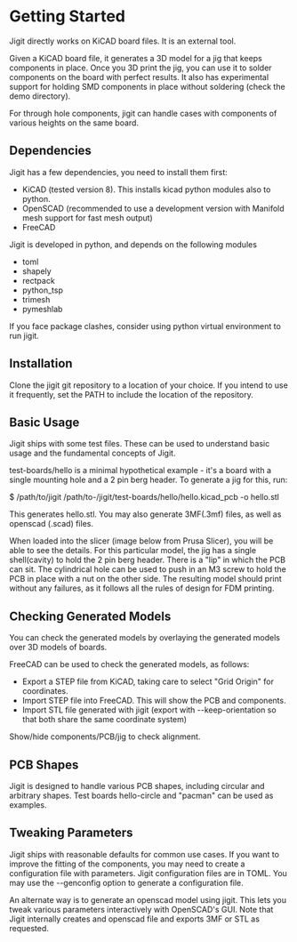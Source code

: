 # Getting Started

Jigit directly works on KiCAD board files. It is an external tool.

Given a KiCAD board file, it generates a 3D model for a jig that keeps
components in place.  Once you 3D print the jig, you can use it to solder
components on the board with perfect results.  It also has experimental
support for holding SMD components in place without soldering
(check the demo directory).

For through hole components, jigit can handle cases with components of various
heights on the same board.

## Dependencies

Jigit has a few dependencies, you need to install them first:

- KiCAD (tested version 8). This installs kicad python modules also to python.
- OpenSCAD (recommended to use a development version with Manifold mesh support for fast mesh output)
- FreeCAD

Jigit is developed in python, and depends on the following modules

- toml
- shapely
- rectpack
- python_tsp
- trimesh
- pymeshlab

If you face package clashes, consider using python virtual environment to run jigit.

## Installation

Clone the jigit git repository to a location of your choice. If you intend to
use it frequently, set the PATH to include the location of the repository.

## Basic Usage

Jigit ships with some test files. These can be used to understand basic usage
and the fundamental concepts of Jigit.

test-boards/hello is a minimal hypothetical example - it's a board with a single
mounting hole and a 2 pin berg header.  To generate a jig for this, run:

$ /path/to/jigit /path/to-/jigit/test-boards/hello/hello.kicad_pcb -o hello.stl

This generates hello.stl.  You may also generate 3MF(.3mf) files, as well as
openscad (.scad) files.

When loaded into the slicer (image below from Prusa Slicer), you will be able to
see the details.  For this particular model, the jig has a single shell(cavity)
to hold the 2 pin berg header. There is a "lip" in which the PCB can sit.  The cylindrical hole can be used to push in an M3 screw to hold the PCB in place
with a nut on the other side.  The resulting model should print without any
failures, as it follows all the rules of design for FDM printing.

## Checking Generated Models

You can check the generated models by overlaying the generated models over 3D
models of boards.

FreeCAD can be used to check the generated models, as follows:

- Export a STEP file from KiCAD, taking care to select "Grid Origin" for coordinates.
- Import STEP file into FreeCAD. This will show the PCB and components. 
- Import STL file generated with jigit (export with --keep-orientation so that both share the same coordinate system)

Show/hide components/PCB/jig to check alignment.

## PCB Shapes

Jigit is designed to handle various PCB shapes, including circular and
arbitrary shapes.  Test boards hello-circle and "pacman" can be used
as examples.

## Tweaking Parameters

Jigit ships with reasonable defaults for common use cases. If you want
to improve the fitting of the components, you may need to create a configuration
file with parameters.  Jigit configuration files are in TOML. You may use the
--genconfig option to generate a configuration file.

An alternate way is to generate an openscad model using jigit. This lets you
tweak various parameters interactively with OpenSCAD's GUI.  Note that Jigit
internally creates and openscad file and exports 3MF or STL as requested.
